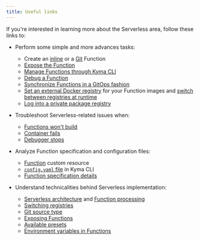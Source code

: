 ```yaml
---
title: Useful links
---
```


If you're interested in learning more about the Serverless area, follow these links to:

- Perform some simple and more advances tasks:

  - Create an [inline](../../03-tutorials/00-serverless/svls-01-create-inline-function.md) or a [Git](../../03-tutorials/00-serverless/svls-02-create-git-function.md) Function
  - [Expose the Function](../../03-tutorials/00-serverless/svls-03-expose-function.md)
  - [Manage Functions through Kyma CLI](../../03-tutorials/00-serverless/svls-04-manage-functions-with-kyma-cli.md)
  - [Debug a Function](../../03-tutorials/00-serverless/svls-05-debug-function.md)
  - [Synchronize Functions in a GitOps fashion](../../03-tutorials/00-serverless/svls-06-sync-function-with-gitops.md)
  - [Set an external Docker registry](../../03-tutorials/00-serverless/svls-07-set-external-registry.md) for your Function images and [switch between registries at runtime](../../03-tutorials/00-serverless/svls-08-switch-to-external-registry.md)
  - [Log into a private package registry](../../03-tutorials/00-serverless/svls-09-log-into-private-packages-registry.md)

- Troubleshoot Serverless-related issues when:

   - [Functions won't build](../../04-operation-guides/troubleshooting/serverless/svls-01-cannot-build-functions.md)
   - [Container fails](../../04-operation-guides/troubleshooting/serverless/svls-02-failing-function-container.md)
   - [Debugger stops](../../04-operation-guides/troubleshooting/serverless/svls-03-function-debugger-in-strange-location.md)

- Analyze Function specification and configuration files:

  - [Function](../../05-technical-reference/00-custom-resources/svls-01-function.md) custom resource
  - [`config.yaml` file](../../05-technical-reference/svls-06-function-configuration-file.md) in Kyma CLI
  - [Function specification details](../../05-technical-reference/svls-08-function-specification.md)

- Understand technicalities behind Serverless implementation:

  - [Serverless architecture](../../05-technical-reference/00-architecture/svls-01-architecture.md) and [Function processing](../../05-technical-reference/svls-02-function-processing-stages.md)
  - [Switching registries](../../05-technical-reference/svls-03-switching-registries.md)
  - [Git source type](../../05-technical-reference/svls-04-git-source-type.md)
  - [Exposing Functions](../../05-technical-reference/svls-05-exposing-functions.md)
  - [Available presets](../../05-technical-reference/svls-09-available-presets.md)
  - [Environment variables in Functions](../../05-technical-reference/00-configuration-parameters/svls-02-environment-variables.md)
